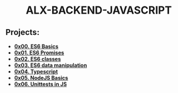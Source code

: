<h1 align="center"><b>ALX-BACKEND-JAVASCRIPT</b></h1>

## Projects:

- **[0x00. ES6 Basics](https://github.com/codenvibes/alx-backend-javascript/tree/master/0x00-ES6_basic)**
- **[0x01. ES6 Promises](https://github.com/codenvibes/alx-backend-javascript/tree/master/0x01-ES6_promise)**
- **[0x02. ES6 classes](https://github.com/codenvibes/alx-backend-javascript/tree/master/0x02-ES6_classes)**
- **[0x03. ES6 data manipulation](https://github.com/codenvibes/alx-backend-javascript/tree/master/0x03-ES6_data_manipulation)**
- **[0x04. Typescript](https://github.com/codenvibes/alx-backend-javascript/tree/master/0x04-TypeScript)**
- **[0x05. NodeJS Basics](https://github.com/codenvibes/alx-backend-javascript/tree/master/0x05-Node_JS_basic)**
- **[0x06. Unittests in JS](https://github.com/codenvibes/alx-backend-javascript/tree/master/0x06-unittests_in_js)**